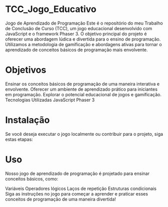 # TCC_Jogo_Educativo
Jogo de Aprendizado de Programação
Este é o repositório do meu Trabalho de Conclusão de Curso (TCC), um jogo educacional desenvolvido com JavaScript e o framework Phaser 3. O objetivo principal do projeto é oferecer uma abordagem lúdica e divertida para o ensino de programação. Utilizamos a metodologia de gamificação e abordagens ativas para tornar o aprendizado de conceitos básicos de programação mais envolvente.

# Objetivos
Ensinar os conceitos básicos de programação de uma maneira interativa e envolvente.
Oferecer um ambiente de aprendizado prático para iniciantes em programação.
Explorar o potencial educacional de jogos e gamificação.
Tecnologias Utilizadas
JavaScript
Phaser 3 

# Instalação
Se você deseja executar o jogo localmente ou contribuir para o projeto, siga estas etapas:

# Uso
Nosso jogo de aprendizado de programação é projetado para ensinar conceitos básicos, como:

Variáveis
Operadores lógicos
Laços de repetição
Estruturas condicionais
Siga as instruções no jogo para começar a aprender e praticar esses conceitos de programação de uma maneira divertida!
